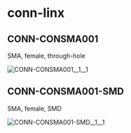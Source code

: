 # conn-linx

## CONN-CONSMA001
SMA, female, through-hole

![CONN-CONSMA001__1__1](/preview/images/conn-linx__CONN-CONSMA001__1__1.png?raw=true) 

## CONN-CONSMA001-SMD
SMA, female, SMD

![CONN-CONSMA001-SMD__1__1](/preview/images/conn-linx__CONN-CONSMA001__1__1.png?raw=true) 

